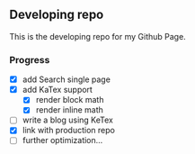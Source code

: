 ## Developing repo
This is the developing repo for my Github Page.
### Progress
- [x] add Search single page
- [x] add KaTex support
  - [x] render block math
  - [x] render inline math
- [ ] write a blog using KeTex
- [x] link with production repo
- [ ] further optimization...
